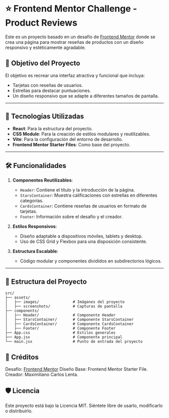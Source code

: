 # ⭐ Frontend Mentor Challenge - Product Reviews

Este es un proyecto basado en un desafío de [Frontend Mentor](https://www.frontendmentor.io) donde se crea una página para mostrar reseñas de productos con un diseño responsivo y estéticamente agradable.

## 🎯 Objetivo del Proyecto

El objetivo es recrear una interfaz atractiva y funcional que incluya:
- Tarjetas con reseñas de usuarios.
- Estrellas para destacar puntuaciones.
- Un diseño responsivo que se adapte a diferentes tamaños de pantalla.

---

## 🚀 Tecnologías Utilizadas

- **React**: Para la estructura del proyecto.
- **CSS Module**: Para la creación de estilos modulares y reutilizables.
- **Vite**: Para la configuración del entorno de desarrollo.
- **Frontend Mentor Starter Files**: Como base del proyecto.

---

## 🛠️ Funcionalidades

1. **Componentes Reutilizables**:
   - `Header`: Contiene el título y la introducción de la página.
   - `StarsContainer`: Muestra calificaciones con estrellas en diferentes categorías.
   - `CardsContainer`: Contiene reseñas de usuarios en formato de tarjetas.
   - `Footer`: Información sobre el desafío y el creador.

2. **Estilos Responsivos**:
   - Diseño adaptable a dispositivos móviles, tablets y desktop.
   - Uso de CSS Grid y Flexbox para una disposición consistente.

3. **Estructura Escalable**:
   - Código modular y componentes divididos en subdirectorios lógicos.

---

## 📂 Estructura del Proyecto

```
src/
├── assets/
│   ├── images/               # Imágenes del proyecto
│   ├── screenshots/          # Capturas de pantalla
├── components/
│   ├── Header/               # Componente Header
│   ├── StarsContainer/       # Componente StarsContainer
│   ├── CardsContainer/       # Componente CardsContainer
│   ├── Footer/               # Componente Footer
├── App.css                   # Estilos generales
├── App.jsx                   # Componente principal
└── main.jsx                  # Punto de entrada del proyecto

```
## 🤝 Créditos
Desafío: [Frontend Mentor](https://www.frontendmentor.io)
Diseño Base: Frontend Mentor Starter File.
Creador: Maximiliano Carlos Lenta.

## 🛡️ Licencia
Este proyecto está bajo la Licencia MIT. Siéntete libre de usarlo, modificarlo o distribuirlo.